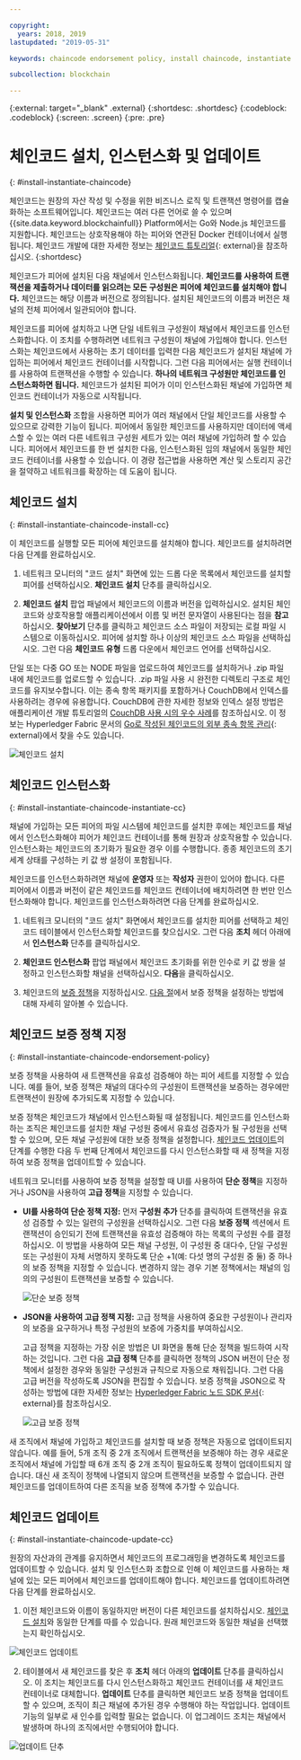 ```yaml
---

copyright:
  years: 2018, 2019
lastupdated: "2019-05-31"

keywords: chaincode endorsement policy, install chaincode, instantiate chaincode, update chaincode

subcollection: blockchain

---
```


{:external: target="_blank" .external}
{:shortdesc: .shortdesc}
{:codeblock: .codeblock}
{:screen: .screen}
{:pre: .pre}

# 체인코드 설치, 인스턴스화 및 업데이트
{: #install-instantiate-chaincode}


체인코드는 원장의 자산 작성 및 수정을 위한 비즈니스 로직 및 트랜잭션 명령어를 캡슐화하는 소프트웨어입니다. 체인코드는 여러 다른 언어로 쓸 수 있으며 {{site.data.keyword.blockchainfull}} Platform에서는 Go와 Node.js 체인코드를 지원합니다. 체인코드는 상호작용해야 하는 피어와 연관된 Docker 컨테이너에서 실행됩니다. 체인코드 개발에 대한 자세한 정보는 [체인코드 튜토리얼](https://hyperledger-fabric.readthedocs.io/en/release-1.2/chaincode.html){: external}을 참조하십시오.
{:shortdesc}

체인코드가 피어에 설치된 다음 채널에서 인스턴스화됩니다. **체인코드를 사용하여 트랜잭션을 제출하거나 데이터를 읽으려는 모든 구성원은 피어에 체인코드를 설치해야 합니다.** 체인코드는 해당 이름과 버전으로 정의됩니다. 설치된 체인코드의 이름과 버전은 채널의 전체 피어에서 일관되어야 합니다.

체인코드를 피어에 설치하고 나면 단일 네트워크 구성원이 채널에서 체인코드를 인스턴스화합니다. 이 조치를 수행하려면 네트워크 구성원이 채널에 가입해야 합니다. 인스턴스화는 체인코드에서 사용하는 초기 데이터를 입력한 다음 체인코드가 설치된 채널에 가입하는 피어에서 체인코드 컨테이너를 시작합니다. 그런 다음 피어에서는 실행 컨테이너를 사용하여 트랜잭션을 수행할 수 있습니다. **하나의 네트워크 구성원만 체인코드를 인스턴스화하면 됩니다.** 체인코드가 설치된 피어가 이미 인스턴스화된 채널에 가입하면 체인코드 컨테이너가 자동으로 시작됩니다.

**설치 및 인스턴스화** 조합을 사용하면 피어가 여러 채널에서 단일 체인코드를 사용할 수 있으므로 강력한 기능이 됩니다. 피어에서 동일한 체인코드를 사용하지만 데이터에 액세스할 수 있는 여러 다른 네트워크 구성원 세트가 있는 여러 채널에 가입하려 할 수 있습니다. 피어에서 체인코드를 한 번 설치한 다음, 인스턴스화된 임의 채널에서 동일한 체인코드 컨테이너를 사용할 수 있습니다. 이 경량 접근법을 사용하면 계산 및 스토리지 공간을 절약하고 네트워크를 확장하는 데 도움이 됩니다.

## 체인코드 설치
{: #install-instantiate-chaincode-install-cc}

이 체인코드를 실행할 모든 피어에 체인코드를 설치해야 합니다. 체인코드를 설치하려면 다음 단계를 완료하십시오.
1. 네트워크 모니터의 "코드 설치" 화면에 있는 드롭 다운 목록에서 체인코드를 설치할 피어를 선택하십시오. **체인코드 설치** 단추를 클릭하십시오.
<!--
  ![Chaincode screen](../images/chaincode_install_overview.png "Chaincode screen")
-->

2. **체인코드 설치** 팝업 패널에서 체인코드의 이름과 버전을 입력하십시오. 설치된 체인코드와 상호작용할 애플리케이션에서 이름 및 버전 문자열이 사용된다는 점을 **참고**하십시오. **찾아보기** 단추를 클릭하고 체인코드 소스 파일이 저장되는 로컬 파일 시스템으로 이동하십시오. 피어에 설치할 하나 이상의 체인코드 소스 파일을 선택하십시오. 그런 다음 **체인코드 유형** 드롭 다운에서 체인코드 언어를 선택하십시오.

단일 또는 다중 GO 또는 NODE 파일을 업로드하여 체인코드를 설치하거나 .zip 파일 내에 체인코드를 업로드할 수 있습니다. .zip 파일 사용 시 완전한 디렉토리 구조로 체인코드를 유지보수합니다. 이는 종속 항목 패키지를 포함하거나 CouchDB에서 인덱스를 사용하려는 경우에 유용합니다. CouchDB에 관한 자세한 정보와 인덱스 설정 방법은 애플리케이션 개발 튜토리얼의 [CouchDB 사용 시의 우수 사례](/docs/services/blockchain?topic=blockchain-best-practices-app#best-practices-app-couchdb-indices)를 참조하십시오. 이 정보는 Hyperledger Fabric 문서의 [Go로 작성된 체인코드의 외부 종속 항목 관리](https://hyperledger-fabric.readthedocs.io/en/release-1.2/chaincode4ade.html#managing-external-dependencies-for-chaincode-written-in-go){: external}에서 찾을 수도 있습니다.

  ![체인코드 설치](../images/chaincode_install.png "체인코드 설치")

## 체인코드 인스턴스화
{: #install-instantiate-chaincode-instantiate-cc}


채널에 가입하는 모든 피어의 파일 시스템에 체인코드를 설치한 후에는 체인코드를 채널에서 인스턴스화해야 피어가 체인코드 컨테이너를 통해 원장과 상호작용할 수 있습니다. 인스턴스화는 체인코드의 초기화가 필요한 경우 이를 수행합니다. 종종 체인코드의 초기 세계 상태를 구성하는 키 값 쌍 설정이 포함됩니다.

체인코드를 인스턴스화하려면 채널에 **운영자** 또는 **작성자** 권한이 있어야 합니다. 다른 피어에서 이름과 버전이 같은 체인코드를 체인코드 컨테이너에 배치하려면 한 번만 인스턴스화해야 합니다. 체인코드를 인스턴스화하려면 다음 단계를 완료하십시오.
1. 네트워크 모니터의 "코드 설치" 화면에서 체인코드를 설치한 피어를 선택하고 체인코드 테이블에서 인스턴스화할 체인코드를 찾으십시오. 그런 다음 **조치** 헤더 아래에서 **인스턴스화** 단추를 클릭하십시오.
<!--
  ![Instantiate Chaincode](../images/chaincode_instantiate.png "Instantiate Chaincode")
-->

2. **체인코드 인스턴스화** 팝업 패널에서 체인코드 초기화를 위한 인수로 키 값 쌍을 설정하고 인스턴스화할 채널을 선택하십시오.  **다음**을 클릭하십시오.
<!--
  ![Instantiate Chaincode panel](../images/chaincode_instantiate_panel.png "Instantiate Chaincode panel")
-->

3. 체인코드의 [보증 정책](/docs/services/blockchain?topic=blockchain-glossary#glossary-endorsement-policy)을 지정하십시오. [다음 절](#install-instantiate-chaincode-endorsement-policy)에서 보증 정책을 설정하는 방법에 대해 자세히 알아볼 수 있습니다.


## 체인코드 보증 정책 지정
{: #install-instantiate-chaincode-endorsement-policy}

보증 정책을 사용하여 새 트랜잭션을 유효성 검증해야 하는 피어 세트를 지정할 수 있습니다. 예를 들어, 보증 정책은 채널의 대다수의 구성원이 트랜잭션을 보증하는 경우에만 트랜잭션이 원장에 추가되도록 지정할 수 있습니다.

보증 정책은 체인코드가 채널에서 인스턴스화될 때 설정됩니다. 체인코드를 인스턴스화하는 조직은 체인코드를 설치한 채널 구성원 중에서 유효성 검증자가 될 구성원을 선택할 수 있으며, 모든 채널 구성원에 대한 보증 정책을 설정합니다. [체인코드 업데이트](/docs/services/blockchain/howto?topic=blockchain-install-instantiate-chaincode#install-instantiate-chaincode-update-cc)의 단계를 수행한 다음 두 번째 단계에서 체인코드를 다시 인스턴스화할 때 새 정책을 지정하여 보증 정책을 업데이트할 수 있습니다.

네트워크 모니터를 사용하여 보증 정책을 설정할 때 UI를 사용하여 **단순 정책**을 지정하거나 JSON을 사용하여 **고급 정책**을 지정할 수 있습니다.

* **UI를 사용하여 단순 정책 지정:** 먼저 **구성원 추가** 단추를 클릭하여 트랜잭션을 유효성 검증할 수 있는 일련의 구성원을 선택하십시오. 그런 다음 **보증 정책** 섹션에서 트랜잭션이 승인되기 전에 트랜잭션을 유효성 검증해야 하는 목록의 구성원 수를 결정하십시오. 이 방법을 사용하여 모든 채널 구성원, 이 구성원 중 대다수, 단일 구성원 또는 구성원이 자체 서명하지 못하도록 단순 +1(예: 다섯 명의 구성원 중 둘) 중 하나의 보증 정책을 지정할 수 있습니다. 변경하지 않는 경우 기본 정책에서는 채널의 임의의 구성원이 트랜잭션을 보증할 수 있습니다.

  ![단순 보증 정책](../images/simple_endorsement.png "단순 보증 정책")

* **JSON을 사용하여 고급 정책 지정:** 고급 정책을 사용하여 중요한 구성원이나 관리자의 보증을 요구하거나 특정 구성원의 보증에 가중치를 부여하십시오.

  고급 정책을 지정하는 가장 쉬운 방법은 UI 화면을 통해 단순 정책을 빌드하여 시작하는 것입니다. 그런 다음 **고급 정책** 단추를 클릭하면 정책의 JSON 버전이 단순 정책에서 설정한 경우와 동일한 구성원과 규칙으로 자동으로 채워집니다. 그런 다음 고급 버전을 작성하도록 JSON을 편집할 수 있습니다. 보증 정책을 JSON으로 작성하는 방법에 대한 자세한 정보는 [Hyperledger Fabric 노드 SDK 문서](https://fabric-sdk-node.github.io/global.html#ChaincodeInstantiateUpgradeRequest){: external}를 참조하십시오. <!--You can also find examples of advanced endorsement policies in the main [Hyperledger Fabric documentation](https://hyperledger-fabric.readthedocs.io/en/release-1.2/arch-deep-dive.html#example-endorsement-policies){: external}-->

  ![고급 보증 정책](../images/advanced_endorsement.png "고급 보증 정책")

새 조직에서 채널에 가입하고 체인코드를 설치할 때 보증 정책은 자동으로 업데이트되지 않습니다. 예를 들어, 5개 조직 중 2개 조직에서 트랜잭션을 보증해야 하는 경우 새로운 조직에서 채널에 가입할 때 6개 조직 중 2개 조직이 필요하도록 정책이 업데이트되지 않습니다. 대신 새 조직이 정책에 나열되지 않으며 트랜잭션을 보증할 수 없습니다. 관련 체인코드를 업데이트하여 다른 조직을 보증 정책에 추가할 수 있습니다.

## 체인코드 업데이트
{: #install-instantiate-chaincode-update-cc}

원장의 자산과의 관계를 유지하면서 체인코드의 프로그래밍을 변경하도록 체인코드를 업데이트할 수 있습니다. 설치 및 인스턴스화 조합으로 인해 이 체인코드를 사용하는 채널에 있는 모든 피어에서 체인코드를 업데이트해야 합니다. 체인코드를 업데이트하려면 다음 단계를 완료하십시오.

1. 이전 체인코드와 이름이 동일하지만 버전이 다른 체인코드를 설치하십시오. [체인코드 설치](/docs/services/blockchain/howto?topic=blockchain-install-instantiate-chaincode#install-instantiate-chaincode-install-cc)와 동일한 단계를 따를 수 있습니다. 원래 체인코드와 동일한 채널을 선택했는지 확인하십시오.

  ![체인코드 업데이트](../images/upgrade_chaincode.png "체인코드 업데이트")

2. 테이블에서 새 체인코드를 찾은 후 **조치** 헤더 아래의 **업데이트** 단추를 클릭하십시오. 이 조치는 체인코드를 다시 인스턴스화하고 체인코드 컨테이너를 새 체인코드 컨테이너로 대체합니다. **업데이트** 단추를 클릭하면 체인코드 보증 정책을 업데이트할 수 있으며,
조직이 최근 채널에 추가된 경우 수행해야 하는 작업입니다. 업데이트 기능의 일부로 새 인수를 입력할 필요는 없습니다. 이 업그레이드 조치는 채널에서 발생하며 하나의 조직에서만 수행되어야 합니다.

  ![업데이트 단추](../images/upgrade_button.png "업데이트 단추")
